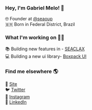 ### Hey, I'm Gabriel Melo! 👋

🤓 Founder at [@seaoup](https://github.com/seaclax/) <br>
🇧🇷 Born in Federal District, Brazil <br>


### What I'm working on 👨‍💻

📚 Building new features in - [SEACLAX](https://about.seaclax.com) <br>
💻 Building a new ui library- [Boxpack UI](https://boxpackui.com)
 
### Find me elsewhere 🌎

🚀 [Site](https://gabrielmelo.me) <br>
🐦 [Twitter](https://twitter.com/gabrielmelodev) <br>
📸 [Instagram](https://instagram.com/gabrielmelo.dev) <br>
💼 [LinkedIn](https://www.linkedin.com/in/gabrielmelodev) <br>

